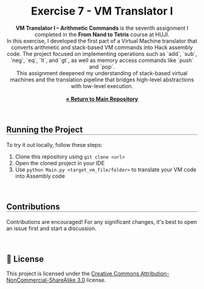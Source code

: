 <div align="center">
  <h1 align="center" style="border-bottom: none"><b>Exercise 7</b> - VM Translator I</h1>

  <p align="center">
<b>VM Translator I – Arithmetic Commands</b> is the seventh assignment I completed in the <b>From Nand to Tetris</b> course at HUJI.
<br>
In this exercise, I developed the first part of a Virtual Machine translator that converts arithmetic and stack-based VM commands into Hack assembly code. The project focused on implementing operations such as `add`, `sub`, `neg`, `eq`, `lt`, and `gt`, as well as memory access commands like `push` and `pop`.
<br>
This assignment deepened my understanding of stack-based virtual machines and the translation pipeline that bridges high-level abstractions with low-level execution.
<br><br>
    <a href="https://github.com/ShayMorad/Nand2Tetris"><strong>« Return to Main Repository</strong></a>
    <br>
  </p>
</div>

<br>

<div align="left">
  <h2 align="left" style="border-bottom: 1px solid gray">Running the Project</h2>

  <p>To try it out locally, follow these steps:</p>
  <ol align="left">
    <li>Clone this repository using <code>git clone &lt;url&gt;</code></li>
    <li>Open the cloned project in your IDE</li>
    <li>Use <code>python Main.py &lt;target_vm_file/folder&gt;</code> to translate your VM code into Assembly code</li>
  </ol>
</div>

<br>

<div align="left">
  <h2 align="left" style="border-bottom: 1px solid gray">Contributions</h2>

  <p align="left">
    Contributions are encouraged! For any significant changes, it's best to open an issue first and start a discussion.
  </p>
</div>

<br>

## 📄 License

This project is licensed under the [Creative Commons Attribution-NonCommercial-ShareAlike 3.0](https://creativecommons.org/licenses/by-nc-sa/3.0/) license.
